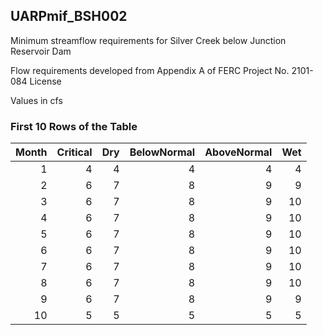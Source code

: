 ## UARPmif_BSH002
Minimum streamflow requirements for Silver Creek below Junction Reservoir Dam

Flow requirements developed from Appendix A of FERC Project No. 2101-084 License

Values in cfs

### First 10 Rows of the Table
|   Month |   Critical |   Dry |   BelowNormal |   AboveNormal |   Wet |
|--------:|-----------:|------:|--------------:|--------------:|------:|
|       1 |          4 |     4 |             4 |             4 |     4 |
|       2 |          6 |     7 |             8 |             9 |     9 |
|       3 |          6 |     7 |             8 |             9 |    10 |
|       4 |          6 |     7 |             8 |             9 |    10 |
|       5 |          6 |     7 |             8 |             9 |    10 |
|       6 |          6 |     7 |             8 |             9 |    10 |
|       7 |          6 |     7 |             8 |             9 |    10 |
|       8 |          6 |     7 |             8 |             9 |    10 |
|       9 |          6 |     7 |             8 |             9 |     9 |
|      10 |          5 |     5 |             5 |             5 |     5 |